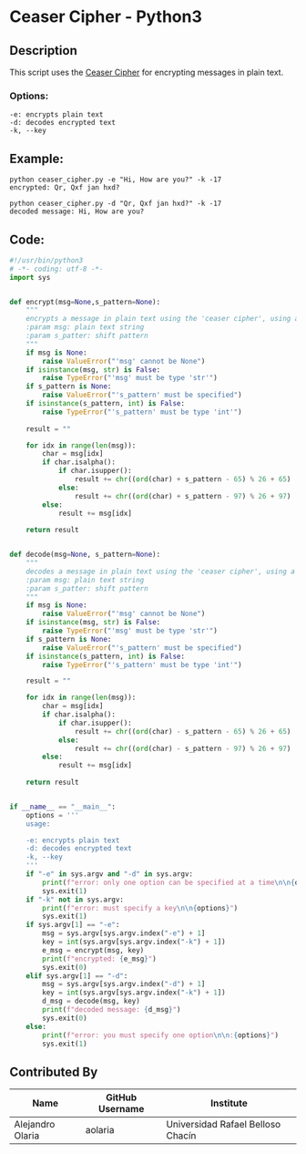 # Ceaser Cipher - Python3

## Description
This script uses the [Ceaser Cipher](https://en.wikipedia.org/wiki/Caesar_cipher) for encrypting messages in plain text.


### Options: 
    -e: encrypts plain text
    -d: decodes encrypted text
    -k, --key

## Example:

    python ceaser_cipher.py -e "Hi, How are you?" -k -17
    encrypted: Qr, Qxf jan hxd?
    
    python ceaser_cipher.py -d "Qr, Qxf jan hxd?" -k -17
    decoded message: Hi, How are you?

## Code:
```python
#!/usr/bin/python3
# -*- coding: utf-8 -*-
import sys


def encrypt(msg=None,s_pattern=None):
    """
    encrypts a message in plain text using the 'ceaser cipher', using a shift pattern
    :param msg: plain text string
    :param s_patter: shift pattern
    """
    if msg is None:
        raise ValueError("'msg' cannot be None")
    if isinstance(msg, str) is False:
        raise TypeError("'msg' must be type 'str'")
    if s_pattern is None:
        raise ValueError("'s_pattern' must be specified")
    if isinstance(s_pattern, int) is False:
        raise TypeError("'s_pattern' must be type 'int'")
    
    result = ""

    for idx in range(len(msg)):
        char = msg[idx]
        if char.isalpha():
            if char.isupper():
                result += chr((ord(char) + s_pattern - 65) % 26 + 65)
            else:
                result += chr((ord(char) + s_pattern - 97) % 26 + 97)
        else:
            result += msg[idx]
    
    return result


def decode(msg=None, s_pattern=None):
    """
    decodes a message in plain text using the 'ceaser cipher', using a shift pattern
    :param msg: plain text string
    :param s_patter: shift pattern
    """
    if msg is None:
        raise ValueError("'msg' cannot be None")
    if isinstance(msg, str) is False:
        raise TypeError("'msg' must be type 'str'")
    if s_pattern is None:
        raise ValueError("'s_pattern' must be specified")
    if isinstance(s_pattern, int) is False:
        raise TypeError("'s_pattern' must be type 'int'")

    result = ""

    for idx in range(len(msg)):
        char = msg[idx]
        if char.isalpha():
            if char.isupper():
                result += chr((ord(char) - s_pattern - 65) % 26 + 65)
            else:
                result += chr((ord(char) - s_pattern - 97) % 26 + 97)
        else:
            result += msg[idx]
    
    return result


if __name__ == "__main__":
    options = ''' 
    usage: 

    -e: encrypts plain text
    -d: decodes encrypted text
    -k, --key
    '''
    if "-e" in sys.argv and "-d" in sys.argv:
        print(f"error: only one option can be specified at a time\n\n{options}")
        sys.exit(1)
    if "-k" not in sys.argv:
        print(f"error: must specify a key\n\n{options}")
        sys.exit(1)
    if sys.argv[1] == "-e":
        msg = sys.argv[sys.argv.index("-e") + 1]
        key = int(sys.argv[sys.argv.index("-k") + 1])
        e_msg = encrypt(msg, key)
        print(f"encrypted: {e_msg}")
        sys.exit(0)
    elif sys.argv[1] == "-d":
        msg = sys.argv[sys.argv.index("-d") + 1]
        key = int(sys.argv[sys.argv.index("-k") + 1])
        d_msg = decode(msg, key)
        print(f"decoded message: {d_msg}")
        sys.exit(0)
    else:
        print(f"error: you must specify one option\n\n:{options}")
        sys.exit(1)
```

## Contributed By

| Name | GitHub Username | Institute |
| --- | --- | --- |
| Alejandro Olaria | aolaria | Universidad Rafael Belloso Chacín |